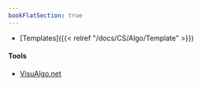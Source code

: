 ```yaml
---
bookFlatSection: true
---
```



- [Templates]({{< relref "/docs/CS/Algo/Template" >}})


#### Tools
- [VisuAlgo.net](https://visualgo.net/en)